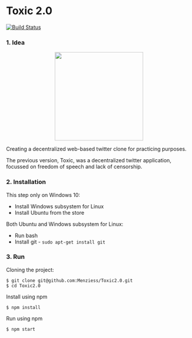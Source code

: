 # Toxic 2.0

[![Build Status](https://travis-ci.org/Menziess/Toxic2.0.svg?branch=master)](https://travis-ci.org/Menziess/Toxic2.0)

### 1. Idea
<p align="center"><img width="240" src="http://i.imgur.com/af3hpp9.png"></p>

Creating a decentralized web-based twitter clone for practicing purposes.

The previous version, Toxic, was a decentralized twitter application, focussed on freedom of speech and lack of censorship.

### 2. Installation

This step only on Windows 10:

- Install Windows subsystem for Linux
- Install Ubuntu from the store

Both Ubuntu and Windows subsystem for Linux:

- Run bash
- Install git - ```sudo apt-get install git```

### 3. Run

Cloning the project:

    $ git clone git@github.com:Menziess/Toxic2.0.git
    $ cd Toxic2.0

Install using npm

    $ npm install

Run using npm

    $ npm start
